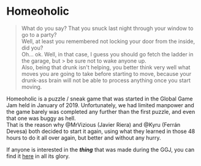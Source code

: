 # Homeoholic
> What do you say? That you snuck last night through your window to go to a party?  
> Well, at least you remembered not locking your door from the inside, did you?  
> Oh... ok. Well, in that case, I guess you should go fetch the ladder in the garage, but > be sure not to wake anyone up.  
> Also, being that drunk isn't helping, you better think very well what moves you are going to take before starting to move, because your drunk-ass brain will not be able to process anything once you start moving.

Homeoholic is a puzzle / sneak game that was started in the Global Game Jam held in January of 2019. Unfortunately, we had limited manpower and the game barely was completed any further than the first puzzle, and even that one was buggy as hell.  
That is the reason why @MrVizious (Javier Riera) and @Kyru (Ferrán Devesa) both decided to start it again, using what they learned in those 48 hours to do it all over again, but better and without any hurry.

If anyone is interested in the **_thing_** that was made during the GGJ, you can find it [here](https://github.com/MrVizious/GlobalGameJamEnero2019) in all its glory.